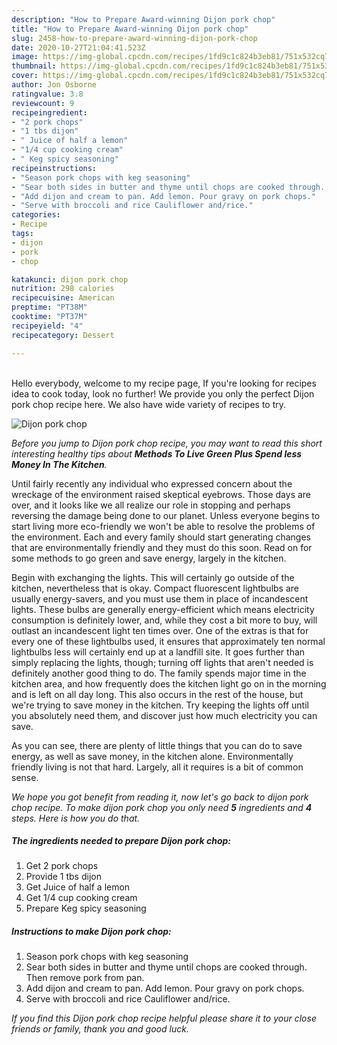 ```yaml
---
description: "How to Prepare Award-winning Dijon pork chop"
title: "How to Prepare Award-winning Dijon pork chop"
slug: 2458-how-to-prepare-award-winning-dijon-pork-chop
date: 2020-10-27T21:04:41.523Z
image: https://img-global.cpcdn.com/recipes/1fd9c1c824b3eb81/751x532cq70/dijon-pork-chop-recipe-main-photo.jpg
thumbnail: https://img-global.cpcdn.com/recipes/1fd9c1c824b3eb81/751x532cq70/dijon-pork-chop-recipe-main-photo.jpg
cover: https://img-global.cpcdn.com/recipes/1fd9c1c824b3eb81/751x532cq70/dijon-pork-chop-recipe-main-photo.jpg
author: Jon Osborne
ratingvalue: 3.8
reviewcount: 9
recipeingredient:
- "2 pork chops"
- "1 tbs dijon"
- " Juice of half a lemon"
- "1/4 cup cooking cream"
- " Keg spicy seasoning"
recipeinstructions:
- "Season pork chops with keg seasoning"
- "Sear both sides in butter and thyme until chops are cooked through. Then remove pork from pan."
- "Add dijon and cream to pan. Add lemon. Pour gravy on pork chops."
- "Serve with broccoli and rice Cauliflower and/rice."
categories:
- Recipe
tags:
- dijon
- pork
- chop

katakunci: dijon pork chop 
nutrition: 298 calories
recipecuisine: American
preptime: "PT38M"
cooktime: "PT37M"
recipeyield: "4"
recipecategory: Dessert

---
```

<br>
Hello everybody, welcome to my recipe page, If you're looking for recipes idea to cook today, look no further! We provide you only the perfect Dijon pork chop recipe here. We also have wide variety of recipes to try.
<br>


![Dijon pork chop](https://img-global.cpcdn.com/recipes/1fd9c1c824b3eb81/751x532cq70/dijon-pork-chop-recipe-main-photo.jpg)

<i>Before you jump to Dijon pork chop recipe, you may want to read this short interesting healthy tips about 
<strong>Methods To Live Green Plus Spend less Money In The Kitchen</strong>.</i>
</br>

Until fairly recently any individual who expressed concern about the wreckage of the environment raised skeptical eyebrows. Those days are over, and it looks like we all realize our role in stopping and perhaps reversing the damage being done to our planet. Unless everyone begins to start living more eco-friendly we won't be able to resolve the problems of the environment. Each and every family should start generating changes that are environmentally friendly and they must do this soon. Read on for some methods to go green and save energy, largely in the kitchen.

Begin with exchanging the lights. This will certainly go outside of the kitchen, nevertheless that is okay. Compact fluorescent lightbulbs are usually energy-savers, and you must use them in place of incandescent lights. These bulbs are generally energy-efficient which means electricity consumption is definitely lower, and, while they cost a bit more to buy, will outlast an incandescent light ten times over. One of the extras is that for every one of these lightbulbs used, it ensures that approximately ten normal lightbulbs less will certainly end up at a landfill site. It goes further than simply replacing the lights, though; turning off lights that aren't needed is definitely another good thing to do. The family spends major time in the kitchen area, and how frequently does the kitchen light go on in the morning and is left on all day long. This also occurs in the rest of the house, but we're trying to save money in the kitchen. Try keeping the lights off until you absolutely need them, and discover just how much electricity you can save.

As you can see, there are plenty of little things that you can do to save energy, as well as save money, in the kitchen alone. Environmentally friendly living is not that hard. Largely, all it requires is a bit of common sense.


<i>We hope you got benefit from reading it, now let's go back to dijon pork chop recipe. To make dijon pork chop you only need <strong>5</strong> ingredients and <strong>4</strong> steps. Here is how you do that.
</i>

##### The ingredients needed to prepare Dijon pork chop:

1. Get 2 pork chops
1. Provide 1 tbs dijon
1. Get  Juice of half a lemon
1. Get 1/4 cup cooking cream
1. Prepare  Keg spicy seasoning


##### Instructions to make Dijon pork chop:

1. Season pork chops with keg seasoning
1. Sear both sides in butter and thyme until chops are cooked through. Then remove pork from pan.
1. Add dijon and cream to pan. Add lemon. Pour gravy on pork chops.
1. Serve with broccoli and rice Cauliflower and/rice.


<i>If you find this Dijon pork chop recipe helpful please share it to your close friends or family, thank you and good luck.</i>

